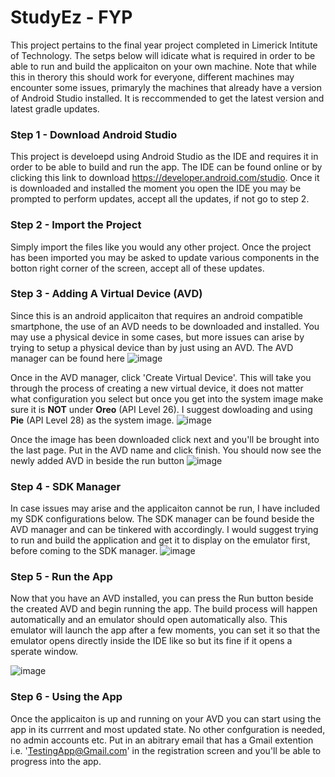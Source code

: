 # StudyEz - FYP 

This project pertains to the final year project completed in Limerick Intitute of Technology. The setps below will idicate what is required in order to be able to run and build the applicaiton on your own machine. Note that while this in therory this should work for everyone, different machines may encounter some issues, primaryly the machines that already have a version of Android Studio installed. It is reccommended to get the latest version and latest gradle updates.

### Step 1 - Download Android Studio
This project is develoepd using Android Studio as the IDE and requires it in order to be able to build and run the app. The IDE can be found online or by clicking this link to download https://developer.android.com/studio. Once it is downloaded and installed the moment you open the IDE you may be prompted to perform updates, accept all the updates, if not go to step 2.

### Step 2 - Import the Project
Simply import the files like you would any other project. Once the project has been imported you may be asked to update various components in the botton right corner of the screen, accept all of these updates.

### Step 3 - Adding A Virtual Device (AVD)
Since this is an android applicaiton that requires an android compatible smartphone, the use of an AVD needs to be downloaded and installed. You may use a physical device in some cases, but more issues can arise by trying to setup a physical device than by just using an AVD. 
The AVD manager can be found here
![image](https://user-images.githubusercontent.com/43743759/115952070-00e99300-a4dc-11eb-934b-0394edad612b.png)

Once in the AVD manager, click 'Create Virtual Device'. This will take you through the process of creating a new virtual device, it does not matter what configuration you select but once you get into the system image make sure it is **NOT** under **Oreo** (API Level 26). I suggest dowloading and using **Pie** (API Level 28) as the system image.
![image](https://user-images.githubusercontent.com/43743759/115952465-f9c38480-a4dd-11eb-8344-5a2e7704e82d.png)

Once the image has been downloaded click next and you'll be brought into the last page. Put in the AVD name and click finish.
You should now see the newly added AVD in beside the run button ![image](https://user-images.githubusercontent.com/43743759/115952703-7145e380-a4df-11eb-9deb-ebd4d0439b4f.png)

### Step 4 - SDK Manager
In case issues may arise and the applicaiton cannot be run, I have included my SDK configurations below. The SDK manager can be found beside the AVD manager and can be tinkered with accordingly. I would suggest trying to run and build the application and get it to display on the emulator first, before coming to the SDK manager.
![image](https://user-images.githubusercontent.com/43743759/115953183-cf73c600-a4e1-11eb-8187-7a1276a9f135.png)

### Step 5 - Run the App
Now that you have an AVD installed, you can press the Run button beside the created AVD and begin running the app. The build process will happen automatically and an emulator should open automatically also. This emulator will launch the app after a few moments, you can set it so that the emulator opens directly inside the IDE like so but its fine if it opens a sperate window.

![image](https://user-images.githubusercontent.com/43743759/115952815-224c7e00-a4e0-11eb-9ce9-6f966811b668.png)

### Step 6 - Using the App
Once the applicaiton is up and running on your AVD you can start using the app in its currrent and most updated state. No other confguration is needed, no admin accounts etc. Put in an abitrary email that has a Gmail extention i.e. 'TestingApp@Gmail.com' in the registration screen and you'll be able to progress into the app.


